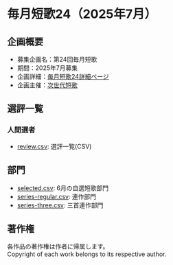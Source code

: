 # 毎月短歌24（2025年7月）

## 企画概要
- 募集企画名：第24回毎月短歌
- 期間：2025年7月募集
- 企画詳細：[毎月短歌24詳細ページ](https://blog.kotobadia.com/2196)
- 企画主催：[次世代短歌](https://blog.kotobadia.com/)

## 選評一覧
### 人間選者
- [review.csv](.review/human/review.csv): 選評一覧(CSV)

## 部門
- [selected.csv](./selected.csv): 6月の自選短歌部門
- [series-regular.csv](./series-regular.csv): 連作部門
- [series-three.csv](./series-three.csv): 三首連作部門

## 著作権
各作品の著作権は作者に帰属します。  
Copyright of each work belongs to its respective author.
